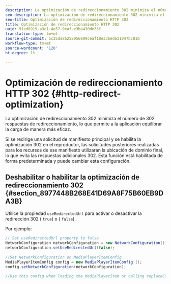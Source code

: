 ```yaml
---
description: La optimización de redireccionamiento 302 minimiza el número de 302 respuestas de redireccionamiento, lo que permite a la aplicación equilibrar la carga de manera más eficaz.
seo-description: La optimización de redireccionamiento 302 minimiza el número de 302 respuestas de redireccionamiento, lo que permite a la aplicación equilibrar la carga de manera más eficaz.
seo-title: Optimización de redireccionamiento HTTP 302
title: Optimización de redireccionamiento HTTP 302
uuid: 91ed8919-a3c1-4e57-9eaf-e3ba430de35f
translation-type: tm+mt
source-git-commit: bc35da8b258056809ceaf18e33bed631047bc81b
workflow-type: tm+mt
source-wordcount: '120'
ht-degree: 1%

---
```



# Optimización de redireccionamiento HTTP 302 {#http-redirect-optimization}

La optimización de redireccionamiento 302 minimiza el número de 302 respuestas de redireccionamiento, lo que permite a la aplicación equilibrar la carga de manera más eficaz.

Si se redirige una solicitud de manifiesto principal y se habilita la optimización 302 en el reproductor, las solicitudes posteriores realizadas para los recursos de ese manifiesto utilizarán la ubicación de dominio final, lo que evita las respuestas adicionales 302. Esta función está habilitada de forma predeterminada y puede cambiar esta configuración.

## Deshabilitar o habilitar la optimización de redireccionamiento 302 {#section_8977448B268E41D69A8F75B60EB9DA3B}

Utilice la propiedad `useRedirectedUrl` para activar o desactivar la redirección 302 ( `true`) o ( `false`).

<!--<a id="example_888749F70C8A43279D06A29BD68E7E4D"></a>-->

Por ejemplo:

```java
// Set useRedirectedUrl property to false 
NetworkConfiguration networkConfiguration = new NetworkConfiguration(); 
networkConfiguration.setUseRedirectedUrl(false); 
 
//Set NetworkConfiguration on MediaPlayerItemConfig 
MediaPlayerItemConfig config = new MediaPlayerItemConfig (); 
config.setNetworkConfiguration(networkConfiguration); 
 
//Use this config when loading the MediaPlayerItem or calling replaceCurrentResource
```
